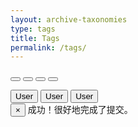 ```yaml
---
layout: archive-taxonomies
type: tags
title: Tags
permalink: /tags/
---
```

<html>
<head>
	<meta charset="utf-8">
	<title>Bootstrap 实例 - 如何使用字形图标（Glyphicons）</title>
	<link rel="stylesheet" href="/css/bootstrap.min.css">
    <script src="/js/bootstrap.min.js"></script>
</head>
<body>

<p>
	<button type="button" class="btn btn-default">
		<span class="glyphicon glyphicon-sort-by-attributes"></span>
	</button>
	<button type="button" class="btn btn-default">
		<span class="glyphicon glyphicon-sort-by-attributes-alt"></span>
	</button>
	<button type="button" class="btn btn-default">
		<span class="glyphicon glyphicon-sort-by-order"></span>
	</button>
	<button type="button" class="btn btn-default">
		<span class="glyphicon glyphicon-sort-by-order-alt"></span>
	</button>
</p>
<button type="button" class="btn btn-default btn-lg">
	<span class="glyphicon glyphicon-user"></span> User
</button>
<button type="button" class="btn btn-default btn-sm">
	<span class="glyphicon glyphicon-user"></span> User
</button>
<button type="button" class="btn btn-default btn-xs">
	<span class="glyphicon glyphicon-user"></span> User
</button>


<div class="alert alert-success alert-dismissable">
	<button type="button" class="close" data-dismiss="alert"
			aria-hidden="true">
		&times;
	</button>
	成功！很好地完成了提交。
</div>



</body>
</html>